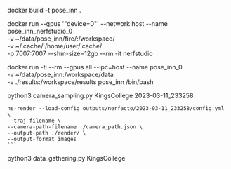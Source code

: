 docker build -t pose_inn .

docker run --gpus '"device=0"' --network host --name pose_inn_nerfstudio_0 \
        -v ~/data/pose_inn/fire/:/workspace/ \
        -v ~/.cache/:/home/user/.cache/ \
        -p 7007:7007 --shm-size=12gb --rm -it nerfstudio


docker run -ti --rm --gpus all --ipc=host --name pose_inn_0 \
    -v ~/data/pose_inn:/workspace/data \
    -v ./results:/workspace/results pose_inn /bin/bash


python3 camera_sampling.py KingsCollege 2023-03-11_233258


    ns-render --load-config outputs/nerfacto/2023-03-11_233258/config.yml \
    --traj filename \
    --camera-path-filename ./camera_path.json \
    --output-path ./render/ \
    --output-format images
    ```

python3 data_gathering.py KingsCollege